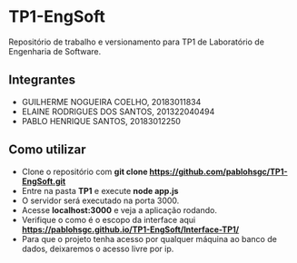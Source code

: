 # TP1-EngSoft
Repositório de trabalho e versionamento para TP1 de Laboratório de Engenharia de Software.
## Integrantes
 - GUILHERME NOGUEIRA COELHO, 20183011834
 - ELAINE RODRIGUES DOS SANTOS, 201322040494
 - PABLO HENRIQUE SANTOS, 20183012250

## Como utilizar

- Clone o repositório com **git clone https://github.com/pablohsgc/TP1-EngSoft.git**
- Entre na pasta **TP1** e execute **node app.js**
- O servidor será executado na porta 3000.
- Acesse **localhost:3000** e veja a aplicação rodando.
- Verifique o como é o escopo da interface aqui **https://pablohsgc.github.io/TP1-EngSoft/Interface-TP1/**
- Para que o projeto tenha acesso por qualquer máquina ao banco de dados, deixaremos o acesso livre por ip.
